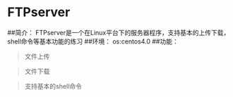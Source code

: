 # FTPserver
##简介：
FTPserver是一个在Linux平台下的服务器程序，支持基本的上传下载，shell命令等基本功能的练习
##环境：
os:centos4.0
##功能：
>文件上传

>文件下载

>支持基本的shell命令
